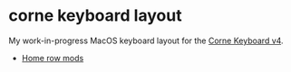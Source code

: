 # corne keyboard layout

My work-in-progress MacOS keyboard layout for the [Corne Keyboard v4](https://github.com/foostan/crkbd).

- [Home row mods](https://precondition.github.io/home-row-mods)

